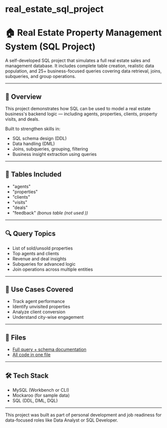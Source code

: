 # real_estate_sql_project

# 🏠 Real Estate Property Management System (SQL Project)

A self-developed SQL project that simulates a full real estate sales and management database. It includes complete table creation, realistic data population, and 25+ business-focused queries covering data retrieval, joins, subqueries, and group operations.

---

## 📌 Overview

This project demonstrates how SQL can be used to model a real estate business's backend logic — including agents, properties, clients, property visits, and deals.

Built to strengthen skills in:

- SQL schema design (DDL)
- Data handling (DML)
- Joins, subqueries, grouping, filtering
- Business insight extraction using queries

---

## 🧱 Tables Included

- "agents"
- "properties"
- "clients"
- "visits"
- "deals"
- "feedback" *(bonus table (not used ))*

---

## 🔍 Query Topics

- List of sold/unsold properties
- Top agents and clients
- Revenue and deal insights
- Subqueries for advanced logic
- Join operations across multiple entities

---

## 🧠 Use Cases Covered

- Track agent performance
- Identify unvisited properties
- Analyze client conversion
- Understand city-wise engagement

---

## 📎 Files

- [ Full query + schema documentation ](./Property_Management_and_Sales.pdf)
- [ All code in one file ](./real_estate_sql_project.sql)
  

---

## 🛠 Tech Stack

- MySQL (Workbench or CLI)
- Mockaroo (for sample data)
- SQL (DDL, DML, DQL)

---

This project was built as part of personal development and job readiness for data-focused roles like Data Analyst or SQL Developer.
